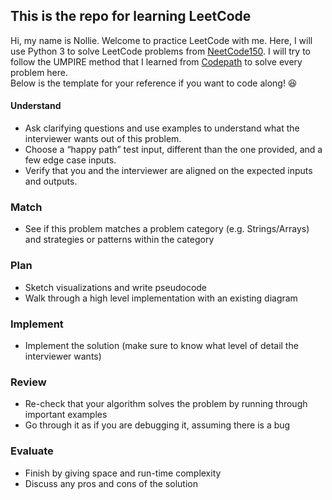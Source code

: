## This is the repo for learning LeetCode
Hi, my name is Nollie. Welcome to practice LeetCode with me. Here, I will use Python 3 to solve LeetCode problems from [NeetCode150](https://neetcode.io/). 
I will try to follow the UMPIRE method that I learned from [Codepath](https://www.codepath.org/) to solve every problem here. <br> Below is the template for your reference if you want to code along! 😆

#### Understand
- Ask clarifying questions and use examples to understand what the interviewer wants out of this problem.
- Choose a “happy path” test input, different than the one provided, and a few edge case inputs. 
- Verify that you and the interviewer are aligned on the expected inputs and outputs.
### Match
- See if this problem matches a problem category (e.g. Strings/Arrays) and strategies or patterns within the category
### Plan
- Sketch visualizations and write pseudocode
- Walk through a high level implementation with an existing diagram
### Implement
- Implement the solution (make sure to know what level of detail the interviewer wants)
### Review
- Re-check that your algorithm solves the problem by running through important examples
- Go through it as if you are debugging it, assuming there is a bug
### Evaluate
- Finish by giving space and run-time complexity
- Discuss any pros and cons of the solution